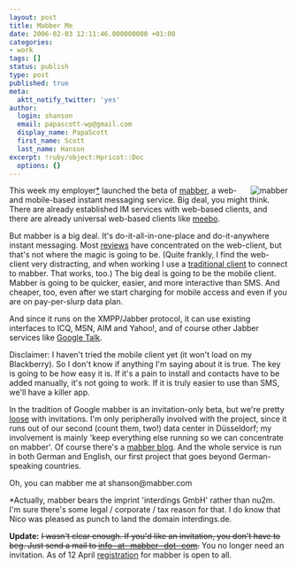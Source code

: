 ```yaml
---
layout: post
title: Mabber Me
date: 2006-02-03 12:11:46.000000000 +01:00
categories:
- work
tags: []
status: publish
type: post
published: true
meta:
  aktt_notify_twitter: 'yes'
author:
  login: shanson
  email: papascott-wp@gmail.com
  display_name: PapaScott
  first_name: Scott
  last_name: Hanson
excerpt: !ruby/object:Hpricot::Doc
  options: {}
---
```

<p><a href="http://mabber.com/"><img src="http://www.papascott.de/wordpress/wp-content/uploads/2006/02/mabber.gif" border="0" alt="mabber" align="right" /></a>This week my employer<a href="#interdings">*</a> launched the beta of <a href="http://mabber.com/">mabber</a>, a web- and mobile-based instant messaging service. Big deal, you might think. There are already established IM services with web-based clients, and there are already universal web-based clients like <a href="http://meebo.com/">meebo</a>. </p>
<p>But mabber is a big deal. It's do-it-all-in-one-place and do-it-anywhere instant messaging. Most <a href="http://vowe.net/archives/006817.html">reviews</a> have concentrated on the web-client, but that's not where the magic is going to be. (Quite frankly, I find the web-client very distracting, and when working I use a <a href="http://www.adiumx.com/">traditional client</a> to connect to mabber. That works, too.) The big deal is going to be the mobile client. Mabber is going to be quicker, easier, and more interactive than SMS. And cheaper, too, even after we start charging for mobile access and even if you are on pay-per-slurp data plan.</p>
<p>And since it runs on the XMPP/Jabber protocol, it can use existing interfaces to ICQ, MSN, AIM and Yahoo!, and of course other Jabber services like <a href="http://www.google.com/talk/">Google Talk</a>.</p>
<p>Disclaimer: I haven't tried the mobile client yet (it won't load on my Blackberry). So I don't know if anything I'm saying about it is true. The key is going to be how easy it is. If it's a pain to install and contacts have to be added manually, it's not going to work. If it is truly easier to use than SMS, we'll have a killer app. </p>
<p>In the tradition of Google mabber is an invitation-only beta, but we're pretty <a href="mailto:info@mabber.com">loose</a> with invitations. I'm only peripherally involved with the project, since it runs out of our second (count them, two!) data center in D&uuml;sseldorf; my involvement is mainly 'keep everything else running so we can concentrate on mabber'. Of course there's a <a href="http://blog.mabber.com/">mabber blog</a>. And the whole service is run in both German and English, our first project that goes beyond German-speaking countries.</p>
<p>Oh, you can mabber me at shanson@mabber.com</p>
<p><a name="interdings">*</a>Actually, mabber bears the imprint 'interdings GmbH' rather than nu2m. I'm sure there's some legal / corporate / tax reason for that. I do know that Nico was pleased as punch to land the domain interdings.de.</p>
<p><strong>Update:</strong> <strike>I wasn't clear enough. If you'd like an invitation, you don't have to beg. Just send a mail to <a href="mailto:info@mabber.com">info -at- mabber -dot- com</a>.</strike> You no longer need an invitation. As of 12 April <a href="http://mabber.com">registration</a> for mabber is open to all. </p>

